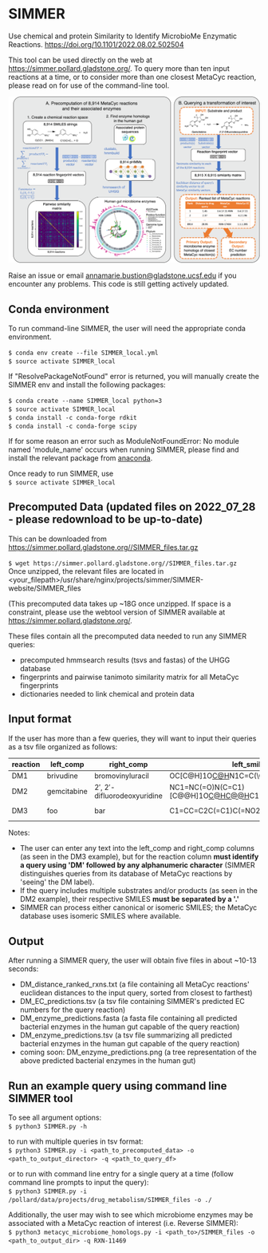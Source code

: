 # SIMMER
Use chemical and protein Similarity to Identify MicrobioMe Enzymatic Reactions. https://doi.org/10.1101/2022.08.02.502504

This tool can be used directly on the web at https://simmer.pollard.gladstone.org/. To query more than ten input reactions at a time, or to consider more than one closest MetaCyc reaction, please read on for use of the command-line tool.

![alt text](https://github.com/aebustion/SIMMER/blob/main/Figure1.png?raw=true)

Raise an issue or email annamarie.bustion@gladstone.ucsf.edu if you encounter any problems. This code is still getting actively updated.

## Conda environment
To run command-line SIMMER, the user will need the appropriate conda environment.

`$ conda env create --file SIMMER_local.yml`\
`$ source activate SIMMER_local`

If "ResolvePackageNotFound" error is returned, you will manually create the SIMMER env and install the following packages:

`$ conda create --name SIMMER_local python=3`\
`$ source activate SIMMER_local`\
`$ conda install -c conda-forge rdkit`\
`$ conda install -c conda-forge scipy`

If for some reason an error such as ModuleNotFoundError: No module named 'module_name' occurs when running SIMMER, please find and install the relevant package from [anaconda](https://anaconda.org/).

Once ready to run SIMMER, use\
`$ source activate SIMMER_local`

## Precomputed Data (updated files on 2022_07_28 - please redownload to be up-to-date)
This can be downloaded from https://simmer.pollard.gladstone.org//SIMMER_files.tar.gz

`$ wget https://simmer.pollard.gladstone.org//SIMMER_files.tar.gz`\
Once unzipped, the relevant files are located in <your_filepath>/usr/share/nginx/projects/simmer/SIMMER-website/SIMMER_files

(This precomputed data takes up ~18G once unzipped. If space is a constraint, please use the webtool version of SIMMER available at https://simmer.pollard.gladstone.org/.

These files contain all the precomputed data needed to run any SIMMER queries: 
* precomputed hmmsearch results (tsvs and fastas) of the UHGG database
* fingerprints and pairwise tanimoto similarity matrix for all MetaCyc fingerprints
* dictionaries needed to link chemical and protein data
 
 ## Input format
 If the user has more than a few queries, they will want to input their queries as a tsv file organized as follows:
 
| reaction | left_comp | right_comp | left_smiles | right_smiles |
| -------- | --------- | ---------- | ----------- | ------------ |
| DM1 | brivudine | bromovinyluracil | OC[C@H]1O[C@H](C[C@@H]1O)N1C=C(\C=C\Br)C(=O)NC1=O | Br\C=C\C1=CNC(=O)NC1=O |
| DM2 | gemcitabine | 2′, 2′-difluorodeoxyuridine | NC1=NC(=O)N(C=C1)[C@@H]1O[C@H](CO)[C@@H](O)C1(F)F.O.[H+]  | OC[C@H]1O[C@@H](N2C=CC(=O)NC2=O)C(F)(F)[C@@H]1O.[NH4+] |
| DM3 | foo | bar | C1=CC=C2C(=C1)C(=NO2)CS(=O)(=O)N  | O=C(CS(=O)(N)=O)C1=CC=CC=C1O |
 
 Notes:
 * The user can enter any text into the left_comp and right_comp columns (as seen in the DM3 example), but for the reaction column **must identify a query using 'DM' followed by any alphanumeric character** (SIMMER distinguishes queries from its database of MetaCyc reactions by 'seeing' the DM label).
 * If the query includes multiple substrates and/or products (as seen in the DM2 example), their respective SMILES **must be separated by a '.'**
 * SIMMER can process either canonical or isomeric SMILES; the MetaCyc database uses isomeric SMILES where available.
 
 
 ## Output
 After running a SIMMER query, the user will obtain five files in about ~10-13 seconds:
 * DM_distance_ranked_rxns.txt (a file containing all MetaCyc reactions' euclidean distances to the input query, sorted from closest to farthest)
 * DM_EC_predictions.tsv (a tsv file containing SIMMER's predicted EC numbers for the query reaction)
 * DM_enzyme_predictions.fasta (a fasta file containing all predicted bacterial enzymes in the human gut capable of the query reaction)
 * DM_enzyme_predictions.tsv (a  tsv file summarizing all predicted bacterial enzymes in the human gut capable of the query reaction)
 * coming soon: DM_enzyme_predictions.png (a tree representation of the above predicted bacterial enzymes in the human gut)
 
 ## Run an example query using command line SIMMER tool
To see all argument options:\
`$ python3 SIMMER.py -h`

to run with multiple queries in tsv format:\
`$ python3 SIMMER.py -i <path_to_precomputed_data> -o <path_to_output_director> -q <path_to_query_df>`

or to run with command line entry for a single query at a time (follow command line prompts to input the query):\
`$ python3 SIMMER.py -i /pollard/data/projects/drug_metabolism/SIMMER_files -o ./`

Additionally, the user may wish to see which microbiome enzymes may be associated with a MetaCyc reaction of interest (i.e. Reverse SIMMER):\
`$ python3 metacyc_microbiome_homologs.py -i <path_to>/SIMMER_files -o <path_to_output_dir> -q RXN-11469`
